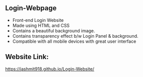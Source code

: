 ## Login-Webpage
- Front-end Login Website
- Made using HTML and CSS
- Contains a beautiful background image.
- Contains transparency effect b/w Login Panel & background.
- Compatible with all mobile devices with great user interface

## Website Link:
https://jashmit918.github.io/Login-Website/
